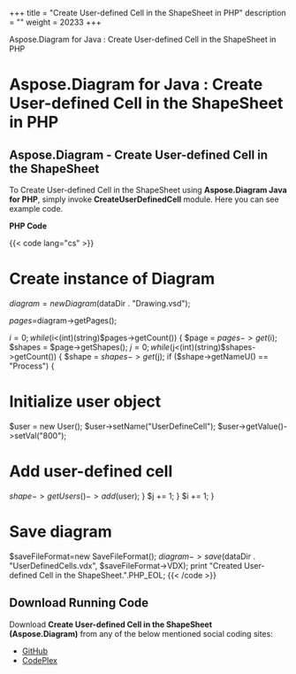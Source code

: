 +++
title = "Create User-defined Cell in the ShapeSheet in PHP" 
description = "" 
weight = 20233 
+++

Aspose.Diagram for Java : Create User-defined Cell in the ShapeSheet in PHP  

# Aspose.Diagram for Java : Create User-defined Cell in the ShapeSheet in PHP


## Aspose.Diagram - Create User-defined Cell in the ShapeSheet

To Create User-defined Cell in the ShapeSheet using **Aspose.Diagram Java for PHP**, simply invoke **CreateUserDefinedCell** module. Here you can see example code.

**PHP Code**

{{< code lang="cs" >}}
# Create instance of Diagram
$diagram=new Diagram($dataDir . "Drawing.vsd");

$pages=$diagram->getPages();

$i=0;
while($i<(int)(string)$pages->getCount()) {
$page = $pages->get($i);
$shapes = $page->getShapes();
$j = 0;
while ($j<(int)(string)$shapes->getCount()) {
$shape = $shapes->get($j);
if ($shape->getNameU() == "Process") {
# Initialize user object
$user = new User();
$user->setName("UserDefineCell");
$user->getValue()->setVal("800");

# Add user-defined cell
$shape->getUsers()->add($user);
}
$j += 1;
}
$i += 1;
}

# Save diagram
$saveFileFormat=new SaveFileFormat();
$diagram->save($dataDir . "UserDefinedCells.vdx", $saveFileFormat->VDX);
print "Created User-defined Cell in the ShapeSheet.".PHP_EOL;
{{< /code >}}

## Download Running Code

Download **Create User-defined Cell in the ShapeSheet (Aspose.Diagram)** from any of the below mentioned social coding sites:

*   [GitHub](https://github.com/asposediagram/Aspose.Diagram-for-Java/blob/master/Plugins/Aspose_Diagram_Java_for_PHP/src/aspose/diagram/WorkingwithUserdefinedCells/CreateUserDefinedCell.php)
*   [CodePlex](https://asposediagramjavaphp.codeplex.com/SourceControl/latest#src/aspose/diagram/WorkingwithUserdefinedCells/CreateUserDefinedCell.php)

